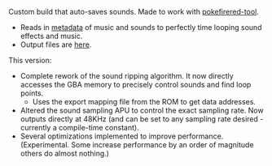 Custom build that auto-saves sounds. Made to work with [pokefirered-tool](https://github.com/ComplexRobot/pokefirered-tool/tree/audio-tool).

* Reads in [metadata](https://github.com/ComplexRobot/pokegbasoundmetaparser) of music and sounds to perfectly time looping sound effects and music.
* Output files are [here](https://github.com/ComplexRobot/pokefirered-sound-rip).

This version:
* Complete rework of the sound ripping algorithm. It now directly accesses the GBA memory to precisely control sounds and find loop points.
  * Uses the export mapping file from the ROM to get data addresses.
* Altered the sound sampling APU to control the exact sampling rate. Now outputs directly at 48KHz (and can be set to any sampling rate desired - currently a compile-time constant).
* Several optimizations implemented to improve performance. (Experimental. Some increase performance by an order of magnitude others do almost nothing.)